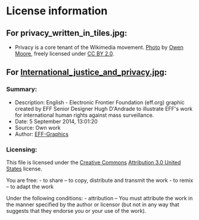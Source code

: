 # License information

## For privacy_written_in_tiles.jpg: 

* Privacy is a core tenant of the Wikimedia movement. [Photo](https://commons.wikimedia.org/wiki/File:Privacy_written_in_tiles.jpg) by [Owen Moore](https://www.flickr.com/photos/132053576@N03/17765606909/), freely licensed under [CC BY 2.0](https://creativecommons.org/licenses/by/2.0/deed.en).

## For [International_justice_and_privacy.jpg](https://commons.wikimedia.org/wiki/File:International_justice_and_privacy.jpg): 

### Summary:
* Description: English - Electronic Frontier Foundation (eff.org) graphic created by EFF Senior Designer Hugh D'Andrade to illustrate EFF's work for international human rights against mass surveillance.
* Date:	5 September 2014, 13:01:20
* Source: Own work
* Author: [EFF-Graphics](https://commons.wikimedia.org/wiki/User:EFF-Graphics)

### Licensing:
This file is licensed under the [Creative Commons](https://en.wikipedia.org/wiki/en:Creative_Commons) [Attribution 3.0 United States](https://creativecommons.org/licenses/by/3.0/us/deed.en) license.

You are free:
	- to share – to copy, distribute and transmit the work
	- to remix – to adapt the work

Under the following conditions:
	- attribution – You must attribute the work in the manner specified by the author or licensor (but not in any way that suggests that they endorse you or your use of the work).
